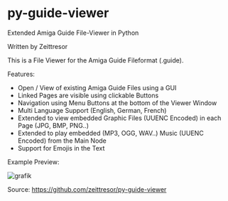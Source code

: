 # py-guide-viewer
Extended Amiga Guide File-Viewer in Python

Written by Zeittresor

This is a File Viewer for the Amiga Guide Fileformat (.guide).

Features:
- Open / View of existing Amiga Guide Files using a GUI
- Linked Pages are visible using clickable Buttons
- Navigation using Menu Buttons at the bottom of the Viewer Window
- Multi Language Support (English, German, French)
- Extended to view embedded Graphic Files (UUENC Encoded) in each Page (JPG, BMP, PNG..)
- Extended to play embedded (MP3, OGG, WAV..) Music (UUENC Encoded) from the Main Node
- Support for Emojis in the Text

Example Preview:
  
![grafik](https://github.com/user-attachments/assets/4b081d1c-ff8a-4abd-a068-a57e8508e752)


Source: https://github.com/zeittresor/py-guide-viewer
